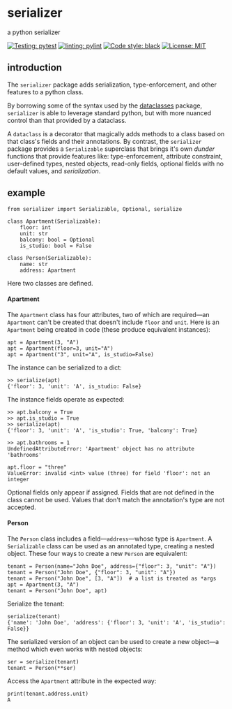 # serializer
a python serializer

[![Testing: pytest](https://img.shields.io/badge/testing-pytest-yellow)](https://docs.pytest.org)
[![linting: pylint](https://img.shields.io/badge/linting-pylint-yellowgreen)](https://github.com/pylint-dev/pylint)
[![Code style: black](https://img.shields.io/badge/code%20style-black-000000.svg)](https://github.com/psf/black)
[![License: MIT](https://img.shields.io/badge/license-MIT-blue)](https://opensource.org/license/mit/)


## introduction

The `serializer` package adds serialization, type-enforcement, and other features to a python class.

By borrowing some of the syntax used by the [dataclasses](https://docs.python.org/3/library/dataclasses.html) package, `serializer` is able to leverage standard python, but with more nuanced control than that provided by a dataclass.

A `dataclass` is a decorator that magically adds methods to a class based on that class's fields and their annotations. By contrast, the `serializer` package provides a `Serializable` superclass that brings it's own *dunder* functions that provide features like: type-enforcement, attribute constraint, user-defined types, nested objects, read-only fields, optional fields with no default values, and *serialization*.

## example

```
from serializer import Serializable, Optional, serialize

class Apartment(Serializable):
    floor: int
    unit: str
    balcony: bool = Optional
    is_studio: bool = False
    
class Person(Serializable):
    name: str
    address: Apartment
```

Here two classes are defined.

#### Apartment

The `Apartment` class has four attributes, two of which are required&mdash;an `Apartment` can't be created that doesn't include `floor` and `unit`. Here is an `Apartment` being created in code (these produce equivalent instances):

```
apt = Apartment(3, "A")
apt = Apartment(floor=3, unit="A")
apt = Apartment("3", unit="A", is_studio=False)
```

The instance can be serialized to a dict:

```
>> serialize(apt)
{'floor': 3, 'unit': 'A', is_studio: False}
```

The instance fields operate as expected:

```
>> apt.balcony = True
>> apt.is_studio = True
>> serialize(apt)
{'floor': 3, 'unit': 'A', 'is_studio': True, 'balcony': True}

>> apt.bathrooms = 1
UndefinedAttributeError: 'Apartment' object has no attribute 'bathrooms'

apt.floor = "three"
ValueError: invalid <int> value (three) for field 'floor': not an integer
```

Optional fields only appear if assigned. Fields that are not defined in the class cannot be used. Values that don't match the annotation's type are not accepted.

#### Person

The `Person` class includes a field&mdash;`address`&mdash;whose type is `Apartment`. A `Serializable` class can be used as an annotated type, creating a nested object. These four ways to create a new `Person` are equivalent:

```
tenant = Person(name="John Doe", address={"floor": 3, "unit": "A"})
tenant = Person("John Doe", {"floor": 3, "unit": "A"})
tenant = Person("John Doe", [3, "A"])  # a list is treated as *args
apt = Apartment(3, "A")
tenant = Person("John Doe", apt)
```

Serialize the tenant:

```
serialize(tenant)
{'name': 'John Doe', 'address': {'floor': 3, 'unit': 'A', 'is_studio': False}}
```

The serialized version of an object can be used to create a new object&mdash;a method which even works with nested objects:

```
ser = serialize(tenant)
tenant = Person(**ser)
```

Access the `Apartment` attribute in the expected way:

```
print(tenant.address.unit)
A
```